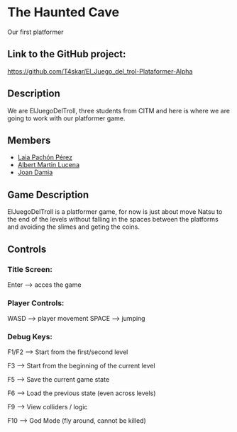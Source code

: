 # The Haunted Cave

Our first platformer

## Link to the GitHub project:
https://github.com/T4skar/El_Juego_del_trol-Plataformer-Alpha

## Description
We are ElJuegoDelTroll, three students from CITM and here is where we are going to work with our platformer game.

## Members
* [Laia Pachón Pérez](https://github.com/laiapachon)
* [Albert Martin Lucena](https://github.com/T4skar)
* [Joan Damia](https://github.com/JoanDamia)
## Game Description
ElJuegoDelTroll is a platformer game, for now is just about move Natsu to the end of the levels without falling in the spaces between the platforms and 
avoiding the slimes and geting the coins.

## Controls


### Title Screen:
   Enter --> acces the game
   
### Player Controls:
   WASD --> player movement
   SPACE --> jumping
   
### Debug Keys:
   F1/F2 --> Start from the first/second level
   
   F3 --> Start from the beginning of the current level
   
   F5 --> Save the current game state
   
   F6 --> Load the previous state (even across levels)
   
   F9 --> View colliders / logic
   
   F10 --> God Mode (fly around, cannot be killed)
   

